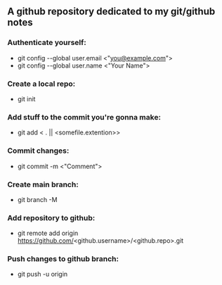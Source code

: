 ## A github repository dedicated to my git/github notes

### Authenticate yourself:
- git config --global user.email <"you@example.com">
- git config --global user.name <"Your Name">

### Create a local repo:
- git init <reponame>

### Add stuff to the commit you're gonna make:
- git add < . || <somefile.extention>>

### Commit changes:
- git commit -m <"Comment">

### Create main branch:
- git branch -M <main>

### Add repository to github:
- git remote add origin https://github.com/<github.username>/<github.repo>.git

### Push changes to github branch:
- git push -u origin <main>